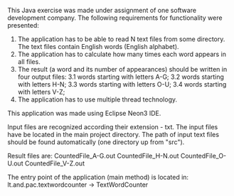 This Java exercise was made under assignment of one software development company.
The following requirements for functionality were presented:
1. The application has to be able to read N text files from some directory. The text files
contain English words (English alphabet).
2. The application has to calculate how many times each word appears in all files.
3. The result (a word and its number of appearances) should be written in four output files:
	3.1 words starting with letters A-G;
	3.2 words starting with letters H-N;
	3.3 words starting with letters O-U;
	3.4 words starting with letters V-Z;
4. The application has to use multiple thread technology.

This application was made using Eclipse Neon3 IDE.

Input files are recognized according their extension - txt.
The input files have be located in the main project directory.
The path of input text files should be found automatically (one directory up from "src").

Result files are:
CountedFile_A-G.out
CountedFile_H-N.out
CountedFile_O-U.out
CountedFile_V-Z.out

The entry point of the application (main method) is located in:
lt.and.pac.textwordcounter -> TextWordCounter